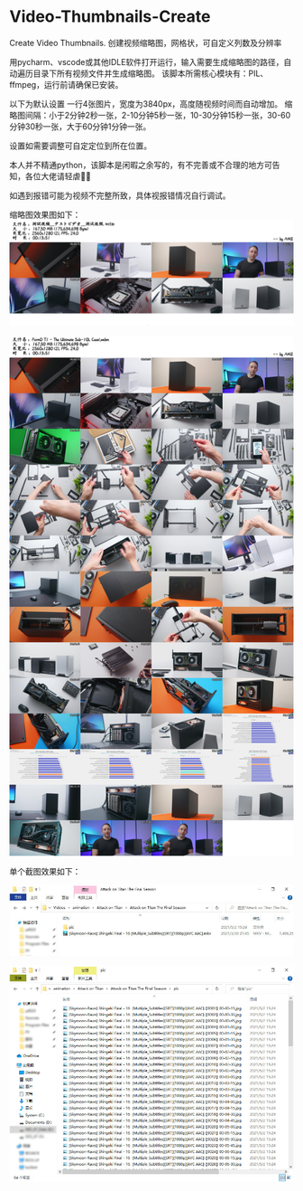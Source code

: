 # Video-Thumbnails-Create
Create Video Thumbnails. 创建视频缩略图，网格状，可自定义列数及分辨率

用pycharm、vscode或其他IDLE软件打开运行，输入需要生成缩略图的路径，自动遍历目录下所有视频文件并生成缩略图。
该脚本所需核心模块有：PIL、ffmpeg，运行前请确保已安装。

以下为默认设置
一行4张图片，宽度为3840px，高度随视频时间而自动增加。
缩略图间隔：小于2分钟2秒一张，2-10分钟5秒一张，10-30分钟15秒一张，30-60分钟30秒一张，大于60分钟1分钟一张。

设置如需要调整可自定定位到所在位置。

本人并不精通python，该脚本是闲暇之余写的，有不完善或不合理的地方可告知，各位大佬请轻虐🙌🙌

如遇到报错可能为视频不完整所致，具体视报错情况自行调试。

缩略图效果图如下：
![image](https://github.com/Amii-Henin/Video-Thumbnails-Creater/blob/687a8cfbf00f6cad3093a7b1ee0cb2d528dfd683/%E6%B8%AC%E8%A9%A6%E8%A6%96%E9%A0%BB__%E3%83%86%E3%82%B9%E3%83%88%E3%83%93%E3%83%87%E3%82%AA__%E6%B5%8B%E8%AF%95%E8%A7%86%E9%A2%91_thumb.jpg)

![image](https://github.com/Amii-Henin/Video-Thumbnails-Creater/blob/687a8cfbf00f6cad3093a7b1ee0cb2d528dfd683/FormD%20T1%20-%20The%20Ultimate%20Sub-10L%20Case!_thumb.jpg)


单个截图效果如下：

![image](https://github.com/Amii-Henin/Video-Thumbnails-Creater/blob/2b528e6a4efa801e745688df55940fd2837c8d60/sample/SinglePic.jpg)

![image](https://github.com/Amii-Henin/Video-Thumbnails-Creater/blob/2b528e6a4efa801e745688df55940fd2837c8d60/sample/SinglePics.jpg)
